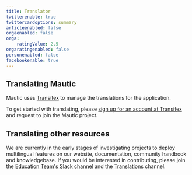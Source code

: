```yaml
---
title: Translator
twitterenable: true
twittercardoptions: summary
articleenabled: false
orgaenabled: false
orga:
    ratingValue: 2.5
orgaratingenabled: false
personenabled: false
facebookenable: true
---
```


## Translating Mautic
Mautic uses [Transifex][transifex] to manage the translations for the application.

To get started with translating, please [sign up for an account at Transifex][transifex-signup] and request to join the Mautic project.

## Translating other resources
We are currently in the early stages of investigating projects to deploy multilingual features on our website, documentation, community handbook and knowledgebase.  If you would be interested in contributing, please join the [Education Team's Slack channel][education-team-slack] and the [Translations][translators-slack] channel.

[transifex]: <https://www.transifex.com>
[transifex-signup]: <https://www.transifex.com/signup/?join_project=mautic>
[education-team-slack]: <https://mautic.slack.com/archives/CQGQ0D4KU>
[translators-slack]: <https://mautic.slack.com/archives/C02HV79J2>
